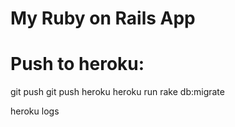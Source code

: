 # My Ruby on Rails App

# Push to heroku:
git push
git push heroku
heroku run rake db:migrate

heroku logs
